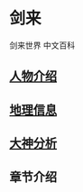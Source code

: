 # 剑来
剑来世界 中文百科


## [人物介绍](https://github.com/jianlai-wiki/jianlai/tree/master/person) 

## [地理信息](https://github.com/jianlai-wiki/jianlai/tree/master/address) 

## [大神分析](https://github.com/jianlai-wiki/jianlai/tree/master/analyze) 

## 章节介绍




